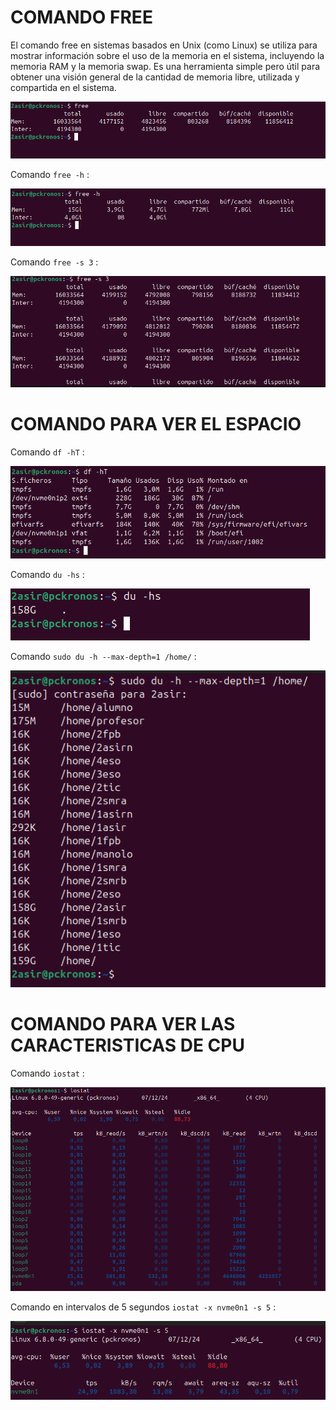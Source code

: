 # COMANDO FREE 

El comando free en sistemas basados en Unix (como Linux) se utiliza para mostrar información sobre el uso de la memoria en el sistema, incluyendo la memoria RAM y la memoria swap. Es una herramienta simple pero útil para obtener una visión general de la cantidad de memoria libre, utilizada y compartida en el sistema.

![free](img/img9.png)

Comando `free -h` :

![free](img/img10.png)

Comando `free -s 3` :

![free](img/img11.png)

# COMANDO PARA VER EL ESPACIO 

Comando `df -hT` :

![free](img/img12.png)

Comando `du -hs` :

![free](img/img13.png)

Comando `sudo du -h --max-depth=1 /home/` :

![free](img/img14.png)

# COMANDO PARA VER LAS CARACTERISTICAS DE CPU 

Comando `iostat` :

![free](img/img15.png)

Comando en intervalos de 5 segundos `iostat -x nvme0n1 -s 5` : 

![free](img/img16.png)
